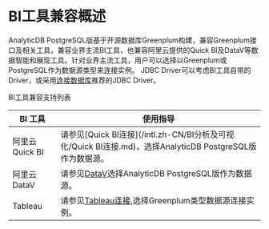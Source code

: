 # BI工具兼容概述

AnalyticDB PostgreSQL版基于开源数据库Greenplum构建，兼容Greenplum接口及相关工具，兼容业界主流BI工具，也兼容阿里云提供的Quick BI及DataV等数据智能和展现工具。针对业界主流工具，用户可以选择以Greenplum或PostgreSQL作为数据源类型来连接实例。 JDBC Driver可以考虑BI工具自带的Driver，或采用[连接数据库](/intl.zh-CN/快速入门/客户端连接.md)推荐的JDBC Driver。

BI工具兼容支持列表

|BI 工具|使用指导|
|-----|----|
|阿里云Quick BI|请参见[Quick BI连接](/intl.zh-CN/BI分析及可视化/Quick BI连接.md)，选择AnalyticDB PostgreSQL版作为数据源。|
|阿里云DataV|请参见[DataV](https://data.aliyun.com/visual/datav)选择AnalyticDB PostgreSQL版作为数据源。|
|Tableau|请参见[Tableau连接](/intl.zh-CN/BI分析及可视化/Tableau连接.md),选择Greenplum类型数据源连接实例。|

